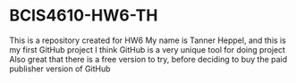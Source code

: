 # BCIS4610-HW6-TH
This is a repository created for HW6
My name is Tanner Heppel, and this is my first GitHub project
I think GitHub is a very unique tool for doing project
Also great that there is a free version to try, before deciding to buy the paid publisher version of GitHub 

